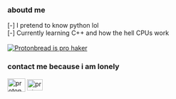 <h3>aboutd me</h3>

[-] I pretend to know python lol <br>
[-] Currently learning C++ and how the hell CPUs work <br> <br>
[![Protonbread is pro haker](https://github-readme-stats.vercel.app/api?username=protonbread&theme=dracula)](https://github.com/protonbread/github-readme-stats)
 
<h3> contact me because i am lonely</h3>
<p align="left">
<a href="https://twitter.com/protonbread" target="blank"><img align="center" src="https://raw.githubusercontent.com/rahuldkjain/github-profile-readme-generator/master/src/images/icons/Social/twitter.svg" alt="protonbread" height="30" width="40" /></a>
<a href="https://discord.gg/protonbread" target="blank"><img align="center" src="https://discord.com/assets/3437c10597c1526c3dbd98c737c2bcae.svg" alt="protonbread" height="25" width="35" /></a>
</p>
